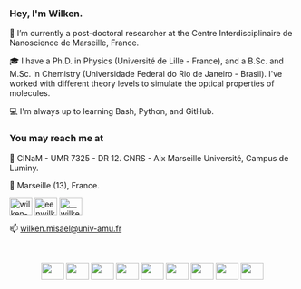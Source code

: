 ### Hey, I'm Wilken.

:mag_right: I’m currently a post-doctoral researcher at the Centre Interdisciplinaire de Nanoscience de Marseille, France.

:mortar_board: I have a Ph.D. in Physics (Université de Lille - France), and a B.Sc. and M.Sc. in Chemistry (Universidade Federal do Rio de Janeiro - Brasil). I've worked with different theory levels to simulate the optical properties of molecules.

:computer: I'm always up to learning Bash, Python, and GitHub.

<h3 align="left">You may reach me at</h3>
<p align="left">
  
:office: CINaM - UMR 7325 - DR 12. CNRS - Aix Marseille Université, Campus de Luminy.

:city_sunrise: Marseille (13), France.

<a href="https://linkedin.com/in/wilken-misael" target="blank"><img align="center" src="https://raw.githubusercontent.com/rahuldkjain/github-profile-readme-generator/master/src/images/icons/Social/linked-in-alt.svg" alt="wilken-misael" height="30" width="40" /></a>
<a href="https://fb.com/eenwilken" target="blank"><img align="center" src="https://raw.githubusercontent.com/rahuldkjain/github-profile-readme-generator/master/src/images/icons/Social/facebook.svg" alt="eenwilken" height="30" width="40" /></a>
<a href="https://instagram.com/__wilken" target="blank"><img align="center" src="https://raw.githubusercontent.com/rahuldkjain/github-profile-readme-generator/master/src/images/icons/Social/instagram.svg" alt="__wilken" height="30" width="40" /></a>

:mailbox: wilken.misael@univ-amu.fr  
  
  ##
 
</div>

<div align="center">

<div style="display: inline_block"><br>
  <img align="center" height="30" width="40" src="https://cdn.jsdelivr.net/gh/devicons/devicon/icons/apple/apple-original.svg">

  <img align="center" height="30" width="40" src="https://cdn.jsdelivr.net/gh/devicons/devicon/icons/anaconda/anaconda-original.svg">

  <img align="center" height="30" width="40" src="https://cdn.jsdelivr.net/gh/devicons/devicon/icons/bash/bash-original.svg">

  <img align="center" height="30" width="40" src="https://cdn.jsdelivr.net/gh/devicons/devicon/icons/latex/latex-original.svg">

  <img align="center" height="30" width="40" src="https://cdn.jsdelivr.net/gh/devicons/devicon/icons/github/github-original.svg">
  
  <img align="center" height="30" width="40" src="https://cdn.jsdelivr.net/gh/devicons/devicon/icons/git/git-plain-wordmark.svg" />

  <img align="center" height="30" width="40" src="https://cdn.jsdelivr.net/gh/devicons/devicon/icons/markdown/markdown-original.svg">

  <img align="center" height="30" width="40" src="https://cdn.jsdelivr.net/gh/devicons/devicon/icons/pandas/pandas-original.svg">

  <img align="center" height="30" width="40" src="https://cdn.jsdelivr.net/gh/devicons/devicon/icons/vscode/vscode-plain.svg" />
          
</div>
